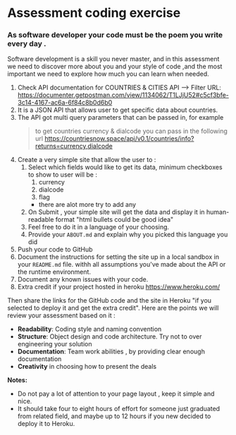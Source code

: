 Assessment coding exercise
===============

### As software developer your code must be the poem you write every day .

Software development is a skill you never master, and in this assessment we need to discover more about you and your style of code ,and the most important we need to explore how much you can learn when needed.  

1. Check API documentation for COUNTRIES & CITIES API --> Filter 
URL: https://documenter.getpostman.com/view/1134062/T1LJjU52#c5cf3bfe-3c14-4167-ac6a-6f84c8b0d6b0
2. It is a JSON API that allows user to get specific data about countries.
3. The API got multi query parameters that can be passed in, for example
   > to get countries currency & dialcode you can pass in the following url
   https://countriesnow.space/api/v0.1/countries/info?returns=currency,dialcode
4. Create a very simple site that allow the user to :
    1. Select which fields would like to get its data, minimum checkboxes to show to user will be :
        1. currency
        2. dialcode
        3. flag
        * there are alot more try to add any
    2. On Submit , your simple site will get the data and display it in human-readable format "html bullets could be good idea"
    3. Feel free to do it in a language of your choosing.
    4. Provide your `ABOUT.md` and explain why you picked this language you did
5. Push your code to GitHub
6. Document the instructions for setting the site up in a local sandbox in your `README.md` file. withh all assumptions you've made about the API or the runtime environment. 
7. Document any known issues with your code.
8. Extra credit if your project hosted in heroku https://www.heroku.com/ 

Then share the links for the GitHub code and the site in Heroku "if you selected to deploy it and get the extra credit".
Here are the points we will review your assessment based on it :

* **Readability**: Coding style and naming convention 
* **Structure**: Object design and code architecture. Try not to over engineering your solution
* **Documentation**: Team work abilities , by providing clear enough documentation
* **Creativity** in choosing how to present the deals

**Notes:**
* Do not pay a lot of attention to your page layout , keep it simple and nice.
* It should take four to eight hours of effort for someone just graduated from related field, and maybe up to 12 hours if you new decided to deploy it to Heroku.
